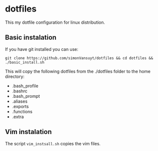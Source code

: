 # dotfiles
This my dotfile configuration for linux distribution.
## Basic instalation
If you have git installed you can use:
```shell
git clone https://github.com/simonVansuyt/dotfiles && cd dotfiles && ./basic_install.sh
```
This will copy the following dotfiles from the ./dotfiles folder to the home directory:
- .bash_profile
- .bashrc
- .bash_prompt
- .aliases
- .exports
- .functions
- .extra
## Vim instalation
The script ``vim_instsall.sh`` copies the vim files.